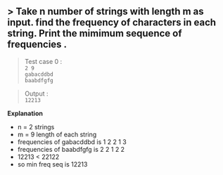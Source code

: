 ## > Take n number of strings with length m as input. find the frequency of characters in each string. Print the mimimum sequence of frequencies .


> Test case 0 :</br>
  `2 9`</br>
  `gabacddbd`</br>
  `baabdfgfg`</br>

> Output :</br>
`12213`</br>


**Explanation**

- n = 2 strings
- m = 9 length of each string
- frequencies of gabacddbd is 1 2 2 1 3
- frequencies of baabdfgfg is 2 2 1 2 2
- 12213 < 22122
- so min freq seq is 12213

